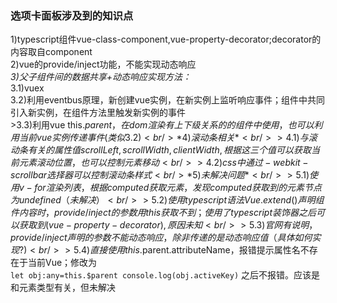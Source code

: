 ### 选项卡面板涉及到的知识点<br/>
1)typescript组件vue-class-component,vue-property-decorator;decorator的内容取自component<br/>
2)vue的provide/inject功能，不能实现动态响应<br/>
*3)父子组件间的数据共享+动态响应实现方法：*<br/>
    3.1)vuex<br/>
    3.2)利用eventbus原理，新创建vue实例，在新实例上监听响应事件；组件中共同引入新实例，在组件方法里触发新实例的事件<br/>
    >3.3)利用vue this.$parent，在dom渲染有上下级关系的的组件中使用，也可以利用当前vue实例传递事件(类似3.2)<br/>
*4)滚动条相关*<br/>
    >4.1)与滚动条有关的属性值 scrollLeft,scrollWidth,clientWidth,根据这三个值可以获取当前元素滚动位置，也可以控制元素移动<br/>
    >4.2)css中通过-webkit-scrollbar选择器可以控制滚动条样式<br/>
*5)未解决问题*<br/>
    >5.1)使用v-for渲染列表，根据computed获取元素，发现computed获取到的元素节点为undefined（未解决）<br/>
    >5.2)使用typescript语法 Vue.extend()声明组件内容时，provide/inject的参数用this获取不到；使用了typescript装饰器之后可以获取到(vue-property-decorator),原因未知<br/>
    >5.3)官网有说明，provide/inject声明的参数不能动态响应，除非传递的是动态响应值（具体如何实现?)<br/>
    >5.4)直接使用this.$parent.attributeName，报错提示属性名不存在于当前Vue；修改为<br/>
    ```
    let obj:any=this.$parent
    console.log(obj.activeKey)
    ```
之后不报错。应该是和元素类型有关，但未解决<br/>

